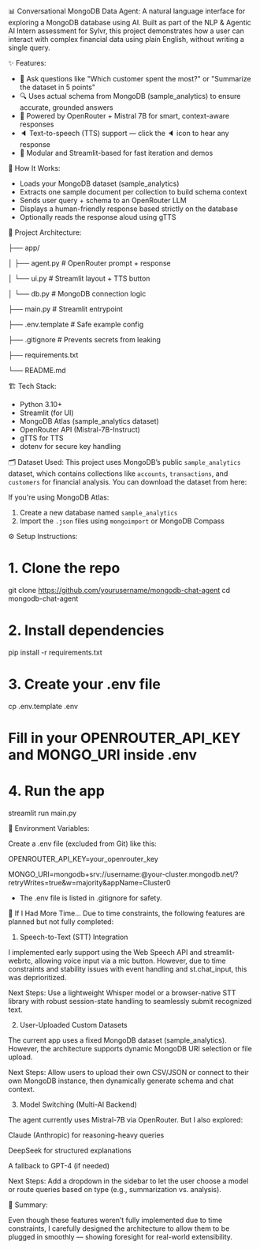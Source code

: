 📊 Conversational MongoDB Data Agent:
A natural language interface for exploring a MongoDB database using AI. Built as part of the NLP & Agentic AI Intern assessment for Sylvr, this project demonstrates how a user can interact with complex financial data using plain English, without writing a single query.


✨ Features:
- 💬 Ask questions like "Which customer spent the most?" or "Summarize the dataset in 5 points"
- 🔍 Uses actual schema from MongoDB (sample_analytics) to ensure accurate, grounded answers
- 🧠 Powered by OpenRouter + Mistral 7B for smart, context-aware responses
- 🔈 Text-to-speech (TTS) support — click the 🔈 icon to hear any response
- 🧱 Modular and Streamlit-based for fast iteration and demos


🧠 How It Works:
- Loads your MongoDB dataset (sample_analytics)
- Extracts one sample document per collection to build schema context
- Sends user query + schema to an OpenRouter LLM
- Displays a human-friendly response based strictly on the database
- Optionally reads the response aloud using gTTS


📁 Project Architecture:

├── app/

│ ├── agent.py # OpenRouter prompt + response

│ └── ui.py # Streamlit layout + TTS button

│ └── db.py # MongoDB connection logic

├── main.py # Streamlit entrypoint

├── .env.template # Safe example config

├── .gitignore # Prevents secrets from leaking

├── requirements.txt

└── README.md


🏗️ Tech Stack:
- Python 3.10+
- Streamlit (for UI)
- MongoDB Atlas (sample_analytics dataset)
- OpenRouter API (Mistral-7B-Instruct)
- gTTS for TTS
- dotenv for secure key handling


🗂️ Dataset Used:
This project uses MongoDB’s public `sample_analytics` dataset, which contains collections like `accounts`, `transactions`, and `customers` for financial analysis.
You can download the dataset from here: 

If you're using MongoDB Atlas:
1. Create a new database named `sample_analytics`
2. Import the `.json` files using `mongoimport` or MongoDB Compass


⚙️ Setup Instructions:

# 1. Clone the repo
git clone https://github.com/yourusername/mongodb-chat-agent
cd mongodb-chat-agent

# 2. Install dependencies
pip install -r requirements.txt

# 3. Create your .env file
cp .env.template .env
# Fill in your OPENROUTER_API_KEY and MONGO_URI inside .env

# 4. Run the app
streamlit run main.py


🔐 Environment Variables:

Create a .env file (excluded from Git) like this:

OPENROUTER_API_KEY=your_openrouter_key

MONGO_URI=mongodb+srv://username:<password>@your-cluster.mongodb.net/?retryWrites=true&w=majority&appName=Cluster0

* The .env file is listed in .gitignore for safety.





🚧 If I Had More Time...
Due to time constraints, the following features are planned but not fully completed:

1. Speech-to-Text (STT) Integration

I implemented early support using the Web Speech API and streamlit-webrtc, allowing voice input via a mic button. However, due to time constraints and stability issues with event handling and st.chat_input, this was deprioritized.

Next Steps: Use a lightweight Whisper model or a browser-native STT library with robust session-state handling to seamlessly submit recognized text.

2. User-Uploaded Custom Datasets

The current app uses a fixed MongoDB dataset (sample_analytics). However, the architecture supports dynamic MongoDB URI selection or file upload.

Next Steps: Allow users to upload their own CSV/JSON or connect to their own MongoDB instance, then dynamically generate schema and chat context.

3. Model Switching (Multi-AI Backend)

The agent currently uses Mistral-7B via OpenRouter. But I also explored:

Claude (Anthropic) for reasoning-heavy queries

DeepSeek for structured explanations

A fallback to GPT-4 (if needed)

Next Steps: Add a dropdown in the sidebar to let the user choose a model or route queries based on type (e.g., summarization vs. analysis).


🎯 Summary:

Even though these features weren’t fully implemented due to time constraints, I carefully designed the architecture to allow them to be plugged in smoothly — showing foresight for real-world extensibility.
